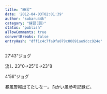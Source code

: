 ```yaml
---
title: "練習"
date: '2012-04-03T02:01:39'
author: "subaru44k"
category: "練習(弱)"
status: "publish"
allowComments: true
convertBreaks: false
entryHash: "dff1c4c7fa9fa079c00091ae9dcc924e"
---
```

27'43"ジョグ

流し
23"0→25"0→23"8

4'56"ジョグ

暴風警報出てたしなー。向かい風参考記録だ。
